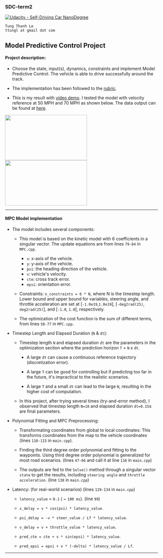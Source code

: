 ### SDC-term2
[![Udacity - Self-Driving Car NanoDegree](https://s3.amazonaws.com/udacity-sdc/github/shield-carnd.svg)](http://www.udacity.com/drive)
    
    Tung Thanh Le
    ttungl at gmail dot com
   
**Model Predictive Control Project**
---


#### Project description: 
* Choose the state, input(s), dynamics, constraints and implement Model Predictive Control. The vehicle is able to drive successfully around the track.

* The implementation has been followed to the [rubric](https://review.udacity.com/#!/rubrics/896/view). 

* This is my result with [video demo](https://youtu.be/3PFlztq836s). I tested the model with velocity reference at 50 MPH and 70 MPH as shown below. The data output can be found at [here](https://github.com/ttungl/SDC-term2-Model-Predictive-Control/tree/master/datat_output).

<img src="https://github.com/ttungl/SDC-term2-Model-Predictive-Control/blob/master/gifs/gif_50.gif" height="149" width="270"> <img src="https://github.com/ttungl/SDC-term2-Model-Predictive-Control/blob/master/gifs/gif_70.gif" height="149" width="270"> 

---

#### MPC Model implementation

* The model includes several components:
	
	+ This model is based on the kinetic model with 6 coefficients in a singular vector. The update equations are from lines `79-84` in `MPC.cpp`.
		* `x`: x-axis of the vehicle.
		* `y`: y-axis of the vehicle.
		* `psi`: the heading direction of the vehicle.
		* `v`: vehicle's velocity.
		* `cte`: cross track error.
		* `epsi`: orientation error.

	+ Constraints: `n_constraints = 6 * N`, where N is the timestep length. Lower bound and upper bound for variables, steering angle, and throttle acceleration are set at [`-1.0e19`,`1.0e19`], [`-deg2rad(25)`, `deg2rad(25)`], and [`-1.0`, `1.0`], respectively. 

	+ The optimization of the cost function is the sum of different terms, from lines `58-77` in `MPC.cpp`.
		
* Timestep Length and Elapsed Duration (`N` & `dt`):
	
	+ Timestep length `N` and elapsed duration `dt` are the parameters in the optimization section where the prediction horizon `T` = `N` x `dt`. 

		* A large `dt` can cause a continuous reference trajectory (discretization error).
	
		* A large `T` can be good for controlling but if predicting too far in the future, it's impractical to the realistic scenarios.
	
		* A large `T` and a small `dt` can lead to the large `N`, resulting in the higher cost of computation.
	
	+ In this project, after trying several times (try-and-error method), I observed that timestep length `N=10` and elapsed duration `dt=0.15`s are final parameters. 


* Polynomial Fitting and MPC Preprocessing:
	+ Transformating coordinates from global to local coordinates: This transforms coordinates from the map to the vehicle coordinates (lines `110-115` in `main.cpp`).
	
	+ Finding the third degree order polynomial and fitting to the waypoints. Using third degree order polynomial is generalized for most road scenarios. (lines `47-66` and call it at line `116` in `main.cpp`)
	
	+ The outputs are fed to the `Solve()` method through a singular vector `state` to get the results, including `steering angle` and `throttle acceleration`. (line `138` in `main.cpp`)

* Latency: (for real-world scenarios) (lines `129-134` in `main.cpp`)
	+ `latency_value` = `0.1` ( ~ `100 ms`). (line `99`)
	
	+ `x_delay = v * cos(psi) * latency_value`.
    
    + `psi_delay = -v * steer_value / Lf * latency_value`.
    
    + `v_delay = v + throttle_value * latency_value`.

    + `pred_cte = cte + v * sin(epsi) * latency_value`.
    
    + `pred_epsi = epsi + v * (-delta) * latency_value / Lf`.

---